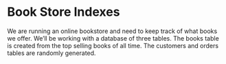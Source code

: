 # Book Store Indexes
We are running an online bookstore and need to keep track of what books we offer. We’ll be working with a database of three tables. The books table is created from the top selling books of all time. The customers and orders tables are randomly generated.